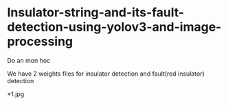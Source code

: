 # Insulator-string-and-its-fault-detection-using-yolov3-and-image-processing
Do an mon hoc

We have 2 weights files for insulator detection and fault(red insulator) detection

*1.jpg
